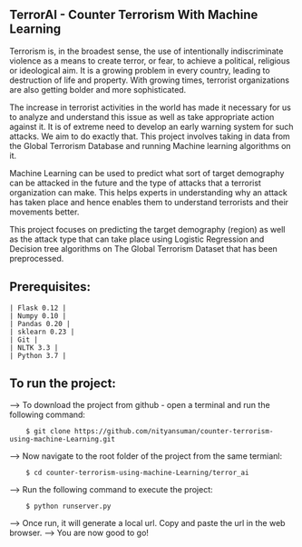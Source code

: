 ## TerrorAI - Counter Terrorism With Machine Learning

Terrorism is, in the broadest sense, the use of intentionally indiscriminate violence as a means
to create terror, or fear, to achieve a political, religious or ideological aim. It is a growing
problem in every country, leading to destruction of life and property. With growing times,
terrorist organizations are also getting bolder and more sophisticated.

The increase in terrorist activities in the world has made it necessary for us to analyze and
understand this issue as well as take appropriate action against it. It is of extreme need to
develop an early warning system for such attacks. We aim to do exactly that. This project
involves taking in data from the Global Terrorism Database and running Machine learning
algorithms on it.

Machine Learning can be used to predict what sort of target demography can be attacked in the
future and the type of attacks that a terrorist organization can make. This helps experts in
understanding why an attack has taken place and hence enables them to understand terrorists
and their movements better.

This project focuses on predicting the target demography (region) as well as the attack type
that can take place using Logistic Regression and Decision tree algorithms on The Global
Terrorism Dataset that has been preprocessed.

## Prerequisites:
    | Flask 0.12 |
    | Numpy 0.10 |
    | Pandas 0.20 |
    | sklearn 0.23 |
    | Git |
    | NLTK 3.3 |
    | Python 3.7 |


## To run the project:

--> To download the project from github - open a terminal and run the following command:
```
    $ git clone https://github.com/nityansuman/counter-terrorism-using-machine-Learning.git
```
--> Now navigate to the root folder of the project from the same termianl:
```
    $ cd counter-terrorism-using-machine-Learning/terror_ai
```
--> Run the following command to execute the project:
``` 
    $ python runserver.py
```
--> Once run, it will generate a local url. Copy and paste the url in the web browser.
--> You are now good to go!

